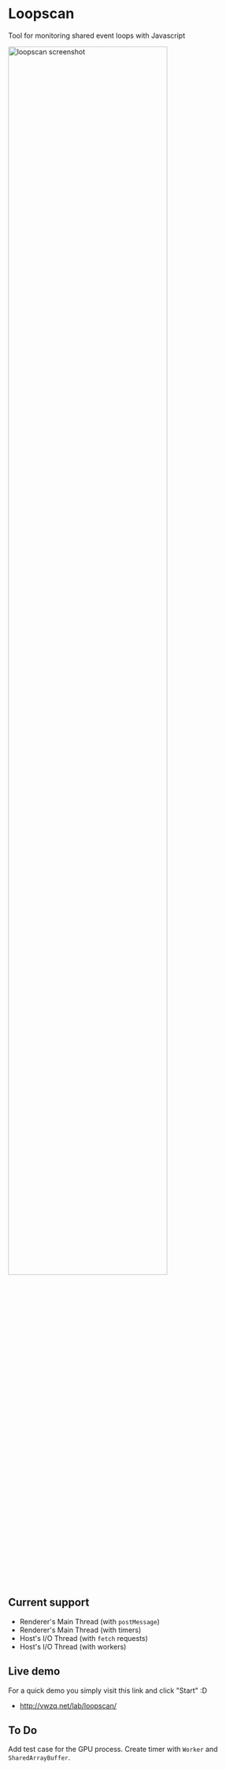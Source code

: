# Loopscan
Tool for monitoring shared event loops with Javascript

<img src="http://vwzq.net/img/loopscan_screenshot.png" alt="loopscan screenshot" width="80%">

## Current support

* Renderer's Main Thread (with `postMessage`)
* Renderer's Main Thread (with timers)
* Host's I/O Thread (with `fetch` requests)
* Host's I/O Thread (with workers)

## Live demo
For a quick demo you simply visit this link and click "Start" :D

* http://vwzq.net/lab/loopscan/

## To Do

Add test case for the GPU process.
Create timer with `Worker` and `SharedArrayBuffer`.
